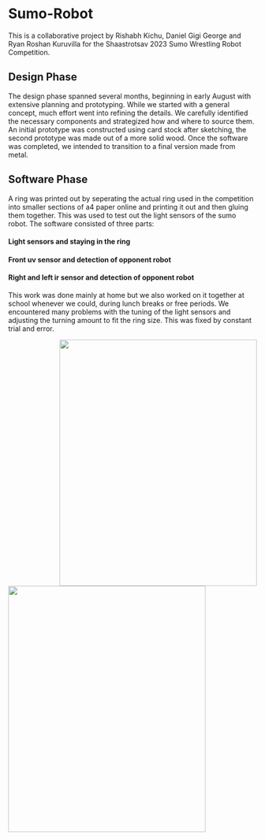 # Sumo-Robot
This is a collaborative project by Rishabh Kichu, Daniel Gigi George and Ryan Roshan Kuruvilla for the Shaastrotsav 2023 Sumo Wrestling Robot Competition.

## Design Phase
The design phase spanned several months, beginning in early August with extensive planning and prototyping. While we started with a general concept, much effort went into refining the details. We carefully identified the necessary components and strategized how and where to source them. An initial prototype was constructed using card stock after sketching, the second prototype was made out of a more solid wood. Once the software was completed, we intended to transition to a final version made from metal.

## Software Phase
A ring was printed out by seperating the actual ring used in the competition into smaller sections of a4 paper online and printing it out and then gluing them together. This was used to test out the light sensors of the sumo robot.
The software consisted of three parts: 

#### Light sensors and staying in the ring
#### Front uv sensor and detection of opponent robot
#### Right and left ir sensor and detection of opponent robot

This work was done mainly at home but we also worked on it together at school whenever we could, during lunch breaks or free periods. We encountered many problems with the tuning of the light sensors and adjusting the turning amount to fit the ring size. This was fixed by constant trial and error. 

<img align="right" width="400" height="500" src="https://github.com/user-attachments/assets/5fefda5b-0fc3-470b-b882-de4f935bb370">

<img align="left" width="400" height="500" src="https://github.com/user-attachments/assets/26b6a027-1a5f-48a9-ab25-568ba719316b">
